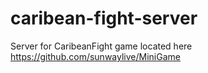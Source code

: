 # caribean-fight-server
Server for CaribeanFight game located here https://github.com/sunwaylive/MiniGame
